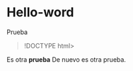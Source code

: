 # Hello-word
Prueba
>!DOCTYPE html>
<html>

<head>
<title>Es una prueba HTML
  </title>
</head>

<body>
<p>Es otra  <strong>prueba</strong> De nuevo es otra prueba.</p>
</body>

</html>
